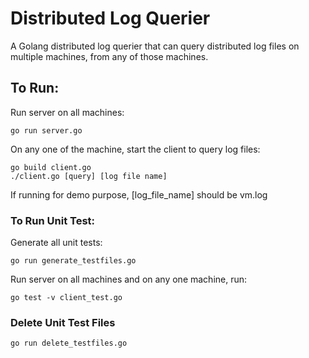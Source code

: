 # Distributed Log Querier

A Golang distributed log querier that can query distributed log files on multiple machines, from any of those machines.

## To Run:
Run server on all machines:
```
go run server.go
```

On any one of the machine, start the client to query log files:
```
go build client.go
./client.go [query] [log file name]
```
If running for demo purpose, [log_file_name] should be vm.log
### To Run Unit Test:
Generate all unit tests:
```
go run generate_testfiles.go
```
Run server on all machines and on any one machine, run:
```
go test -v client_test.go

```

### Delete Unit Test Files
```
go run delete_testfiles.go
```

